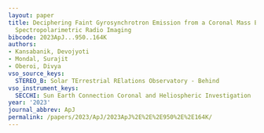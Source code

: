 ```yaml
---
layout: paper
title: Deciphering Faint Gyrosynchrotron Emission from a Coronal Mass Ejection Using
  Spectropolarimetric Radio Imaging
bibcode: 2023ApJ...950..164K
authors:
- Kansabanik, Devojyoti
- Mondal, Surajit
- Oberoi, Divya
vso_source_keys:
  STEREO_B: Solar TErrestrial RElations Observatory - Behind
vso_instrument_keys:
  SECCHI: Sun Earth Connection Coronal and Heliospheric Investigation
year: '2023'
journal_abbrev: ApJ
permalink: /papers/2023/ApJ/2023ApJ%2E%2E%2E950%2E%2E164K/
---
```

